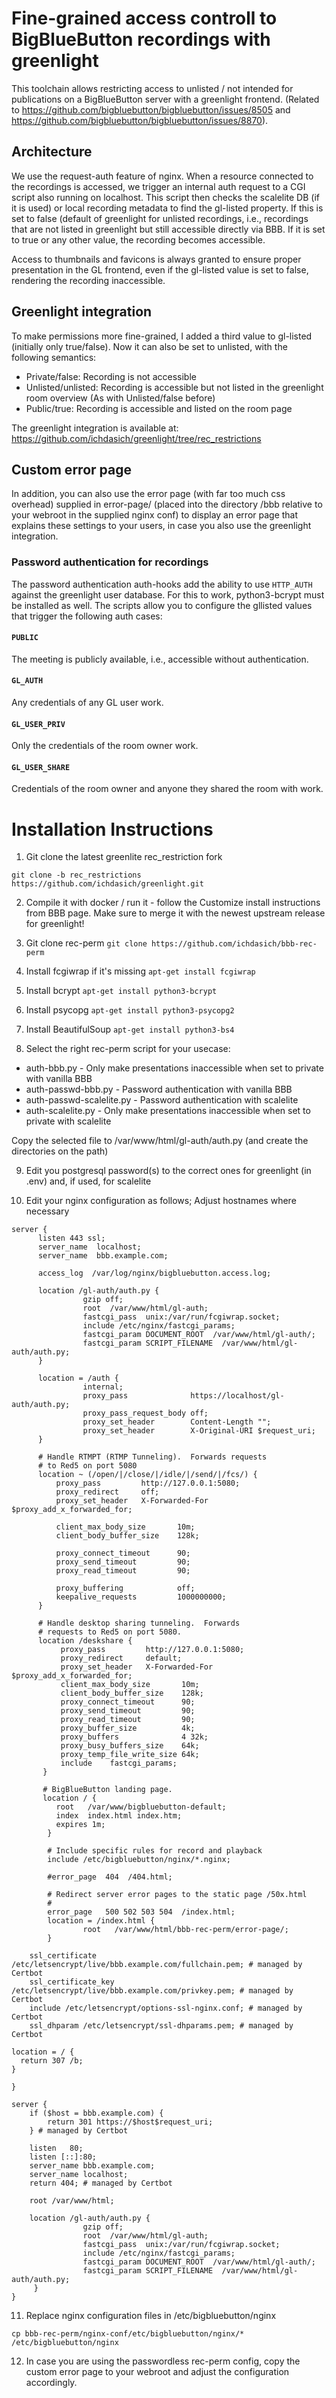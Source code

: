 # Fine-grained access controll to BigBlueButton recordings with greenlight
This toolchain allows restricting access to unlisted / not intended for
publications on a BigBlueButton server with a greenlight frontend. (Related to
https://github.com/bigbluebutton/bigbluebutton/issues/8505 and 
https://github.com/bigbluebutton/bigbluebutton/issues/8870).

## Architecture 

We use the request-auth feature of nginx. When a resource connected to the
recordings is accessed, we trigger an internal auth request to a CGI script
also running on localhost.  This script then checks the scalelite DB (if it is
used) or local recording metadata to find the gl-listed property.  If this is
set to false (default of greenlight for unlisted recordings, i.e., recordings
that are not listed in greenlight but still accessible directly via BBB. If it
is set to true or any other value, the recording becomes accessible.

Access to thumbnails and favicons is always granted to ensure proper
presentation in the GL frontend, even if the gl-listed value is set to false,
rendering the recording inaccessible. 

## Greenlight integration

To make permissions more fine-grained, I added a third value to gl-listed
(initially only true/false). Now it can also be set to unlisted, with the
following semantics:

- Private/false: Recording is not accessible
- Unlisted/unlisted: Recording is accessible but not listed in the greenlight 
  room overview (As with Unlisted/false before)
- Public/true: Recording is accessible and listed on the room page

The greenlight integration is available at: https://github.com/ichdasich/greenlight/tree/rec_restrictions 

## Custom error page

In addition, you can also use the error page (with far too much css overhead)
supplied in error-page/ (placed into the directory /bbb relative to your
webroot in the supplied nginx conf) to display an error page that explains
these settings to your users, in case you also use the greenlight integration.

### Password authentication for recordings

The password authentication auth-hooks add the ability to use `HTTP_AUTH`
against the greenlight user database. For this to work, python3-bcrypt must be
installed as well.  The scripts allow you to configure the gllisted values that
trigger the following auth cases:

#### `PUBLIC`
The meeting is publicly available, i.e., accessible without authentication.

#### `GL_AUTH`
Any credentials of any GL user work.

#### `GL_USER_PRIV`
Only the credentials of the room owner work.

#### `GL_USER_SHARE`
Credentials of the room owner and anyone they shared the room with work.

# Installation Instructions

1. Git clone the latest greenlite rec_restriction fork

`git clone -b rec_restrictions https://github.com/ichdasich/greenlight.git`

2. Compile it with docker / run it - follow the Customize install instructions from BBB page. Make sure to merge it with the newest upstream release for greenlight!

3. Git clone rec-perm
`git clone https://github.com/ichdasich/bbb-rec-perm`

4. Install fcgiwrap if it's missing
`apt-get install fcgiwrap`

5. Install bcrypt
`apt-get install python3-bcrypt`

6. Install psycopg
`apt-get install python3-psycopg2`

7. Install BeautifulSoup
`apt-get install python3-bs4`

8. Select the right rec-perm script for your usecase:

- auth-bbb.py - Only make presentations inaccessible when set to private with vanilla BBB
- auth-passwd-bbb.py - Password authentication with vanilla BBB
- auth-passwd-scalelite.py - Password authentication with scalelite
- auth-scalelite.py - Only make presentations inaccessible when set to private with scalelite

Copy the selected file to /var/www/html/gl-auth/auth.py (and create the directories on the path)

9. Edit you postgresql password(s) to the correct ones for greenlight (in .env) and, if used, for scalelite

10. Edit your nginx configuration as follows; Adjust hostnames where necessary

```
server {  
      listen 443 ssl;  
      server_name  localhost;  
      server_name  bbb.example.com;  
  
      access_log  /var/log/nginx/bigbluebutton.access.log;  
  
      location /gl-auth/auth.py {  
                gzip off;  
                root  /var/www/html/gl-auth;  
                fastcgi_pass  unix:/var/run/fcgiwrap.socket;  
                include /etc/nginx/fastcgi_params;  
                fastcgi_param DOCUMENT_ROOT  /var/www/html/gl-auth/;  
                fastcgi_param SCRIPT_FILENAME  /var/www/html/gl-auth/auth.py;  
      }  
  
      location = /auth {  
                internal;  
                proxy_pass              https://localhost/gl-auth/auth.py;  
                proxy_pass_request_body off;  
                proxy_set_header        Content-Length "";  
                proxy_set_header        X-Original-URI $request_uri;  
      }  
  
      # Handle RTMPT (RTMP Tunneling).  Forwards requests  
      # to Red5 on port 5080  
      location ~ (/open/|/close/|/idle/|/send/|/fcs/) {  
          proxy_pass         http://127.0.0.1:5080;  
          proxy_redirect     off;  
          proxy_set_header   X-Forwarded-For   $proxy_add_x_forwarded_for;  
  
          client_max_body_size       10m;  
          client_body_buffer_size    128k;  
  
          proxy_connect_timeout      90;  
          proxy_send_timeout         90;  
          proxy_read_timeout         90;  
  
          proxy_buffering            off;  
          keepalive_requests         1000000000;  
      }  
  
      # Handle desktop sharing tunneling.  Forwards  
      # requests to Red5 on port 5080.  
      location /deskshare {  
           proxy_pass         http://127.0.0.1:5080;  
           proxy_redirect     default;  
           proxy_set_header   X-Forwarded-For   $proxy_add_x_forwarded_for;  
           client_max_body_size       10m;  
           client_body_buffer_size    128k;  
           proxy_connect_timeout      90;  
           proxy_send_timeout         90;  
           proxy_read_timeout         90;  
           proxy_buffer_size          4k;  
           proxy_buffers              4 32k;  
           proxy_busy_buffers_size    64k;  
           proxy_temp_file_write_size 64k;  
           include    fastcgi_params;  
       }  
  
       # BigBlueButton landing page.  
       location / {  
          root   /var/www/bigbluebutton-default;  
          index  index.html index.htm;  
          expires 1m;  
        }  
  
        # Include specific rules for record and playback  
        include /etc/bigbluebutton/nginx/*.nginx;  
  
        #error_page  404  /404.html;  
  
        # Redirect server error pages to the static page /50x.html  
        #  
        error_page   500 502 503 504  /index.html;  
        location = /index.html {  
                root   /var/www/html/bbb-rec-perm/error-page/;  
        }  
  
    ssl_certificate /etc/letsencrypt/live/bbb.example.com/fullchain.pem; # managed by Certbot  
    ssl_certificate_key /etc/letsencrypt/live/bbb.example.com/privkey.pem; # managed by Certbot  
    include /etc/letsencrypt/options-ssl-nginx.conf; # managed by Certbot  
    ssl_dhparam /etc/letsencrypt/ssl-dhparams.pem; # managed by Certbot  
  
location = / {  
  return 307 /b;  
}  
  
}  
  
server {  
    if ($host = bbb.example.com) {  
        return 301 https://$host$request_uri;  
    } # managed by Certbot  
  
    listen   80;  
    listen [::]:80;  
    server_name bbb.example.com;  
    server_name localhost;  
    return 404; # managed by Certbot  
  
    root /var/www/html;  
  
    location /gl-auth/auth.py {  
                gzip off;  
                root  /var/www/html/gl-auth;  
                fastcgi_pass  unix:/var/run/fcgiwrap.socket;  
                include /etc/nginx/fastcgi_params;  
                fastcgi_param DOCUMENT_ROOT  /var/www/html/gl-auth/;  
                fastcgi_param SCRIPT_FILENAME  /var/www/html/gl-auth/auth.py;  
     }  
}  
```

11. Replace nginx configuration files in /etc/bigbluebutton/nginx 

`cp bbb-rec-perm/nginx-conf/etc/bigbluebutton/nginx/* /etc/bigbluebutton/nginx`

12. In case you are using the passwordless rec-perm config, copy the custom error page to your webroot and adjust the configuration accordingly.
